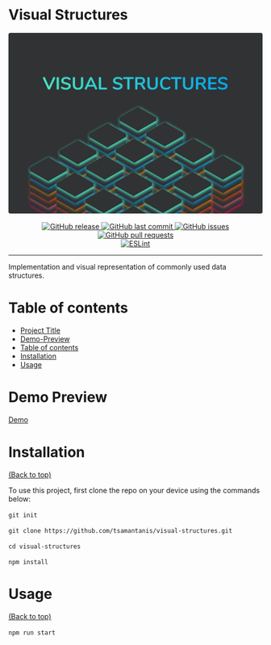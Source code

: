 # Visual Structures

![](./Cover.png)

<p align="center">
  <a href="https://github.com/visual-structures/visual-structures/releases/" target="_blank">
    <img alt="GitHub release" src="https://img.shields.io/github/v/release/tsamantanis/visual-structures?include_prereleases&style=flat-square">
  </a>

  <a href="https://github.com/tsamantanis/visual-structures/commits/master" target="_blank">
    <img src="https://img.shields.io/github/last-commit/tsamantanis/visual-structures?style=flat-square" alt="GitHub last commit">
  </a>

  <a href="https://github.com/tsamantanis/visual-structures/issues" target="_blank">
    <img src="https://img.shields.io/github/issues/tsamantanis/visual-structures?style=flat-square&color=red" alt="GitHub issues">
  </a>

  <a href="https://github.com/tsamantanis/visual-structures/pulls" target="_blank">
    <img src="https://img.shields.io/github/issues-pr/tsamantanis/visual-structures?style=flat-square&color=blue" alt="GitHub pull requests">
  </a>

  </br>
  <a href="https://standardjs.com" target="_blank">
    <img alt="ESLint" src="https://img.shields.io/badge/code_style-standard-brightgreen.svg?style=flat-square">
  </a>
</p>
<hr>

Implementation and visual representation of commonly used data structures.


# Table of contents

- [Project Title](#project-title)
- [Demo-Preview](#demo-preview)
- [Table of contents](#table-of-contents)
- [Installation](#installation)
- [Usage](#usage)

# Demo Preview
[Demo](https://tsamantanis.github.io/visual-structures/)

# Installation
[(Back to top)](#table-of-contents)


To use this project, first clone the repo on your device using the commands below:

```git init```

```git clone https://github.com/tsamantanis/visual-structures.git```

```cd visual-structures```

```npm install```

# Usage
[(Back to top)](#table-of-contents)

```npm run start```
